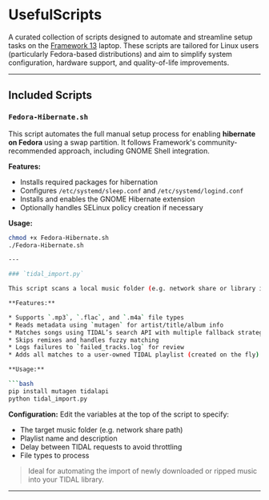 # UsefulScripts

A curated collection of scripts designed to automate and streamline setup tasks on the [Framework 13](https://frame.work) laptop. These scripts are tailored for Linux users (particularly Fedora-based distributions) and aim to simplify system configuration, hardware support, and quality-of-life improvements.

---

## Included Scripts

### `Fedora-Hibernate.sh`

This script automates the full manual setup process for enabling **hibernate on Fedora** using a swap partition. It follows Framework's community-recommended approach, including GNOME Shell integration.

**Features:**
- Installs required packages for hibernation
- Configures `/etc/systemd/sleep.conf` and `/etc/systemd/logind.conf`
- Installs and enables the GNOME Hibernate extension
- Optionally handles SELinux policy creation if necessary

**Usage:**
```bash
chmod +x Fedora-Hibernate.sh
./Fedora-Hibernate.sh

---

### `tidal_import.py`

This script scans a local music folder (e.g. network share or library inbox), extracts metadata from supported audio files (`.mp3`, `.flac`, `.m4a`), and attempts to match each track to the TIDAL catalog using the TIDAL API. If a match is found, the track is added to a new playlist in your TIDAL account.

**Features:**

* Supports `.mp3`, `.flac`, and `.m4a` file types
* Reads metadata using `mutagen` for artist/title/album info
* Matches songs using TIDAL’s search API with multiple fallback strategies
* Skips remixes and handles fuzzy matching
* Logs failures to `failed_tracks.log` for review
* Adds all matches to a user-owned TIDAL playlist (created on the fly)

**Usage:**

```bash
pip install mutagen tidalapi
python tidal_import.py
```

**Configuration:**
Edit the variables at the top of the script to specify:

* The target music folder (e.g. network share path)
* Playlist name and description
* Delay between TIDAL requests to avoid throttling
* File types to process

> Ideal for automating the import of newly downloaded or ripped music into your TIDAL library.

---
